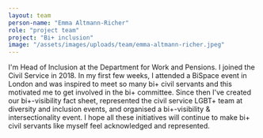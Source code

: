 ```yaml
---
layout: team
person-name: "Emma Altmann-Richer"
role: "project team"
project: "Bi+ inclusion"
image: "/assets/images/uploads/team/emma-altmann-richer.jpeg"
---
```


I'm Head of Inclusion at the Department for Work and Pensions. I joined the Civil Service in 2018. In my first few weeks, I attended a BiSpace event in London and was inspired to meet so many bi+ civil servants and this motivated me to get involved in the bi+ committee. Since then I've created our bi+-visibility fact sheet, represented the civil service LGBT+ team at diversity and inclusion events, and organised a bi+-visibility & intersectionality event. I hope all these initiatives will continue to make bi+ civil servants like myself feel acknowledged and represented.

